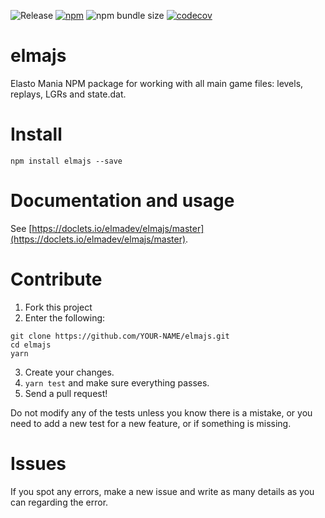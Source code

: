 ![Release](https://github.com/elmadev/elmajs/workflows/Release/badge.svg) [![npm](https://img.shields.io/npm/v/elmajs)](https://www.npmjs.com/package/elmajs) ![npm bundle size](https://img.shields.io/bundlephobia/minzip/elmajs) [![codecov](https://codecov.io/gh/elmadev/elmajs/branch/master/graph/badge.svg)](https://codecov.io/gh/elmadev/elmajs)


# elmajs
Elasto Mania NPM package for working with all main game files: levels, replays, LGRs and state.dat.

# Install
`npm install elmajs --save`

# Documentation and usage
See [https://doclets.io/elmadev/elmajs/master](https://doclets.io/elmadev/elmajs/master).

# Contribute
1.  Fork this project
2.  Enter the following:
```shell
git clone https://github.com/YOUR-NAME/elmajs.git
cd elmajs
yarn
```
3.  Create your changes.
4.  `yarn test` and make sure everything passes.
5.  Send a pull request!

Do not modify any of the tests unless you know there is a mistake, or you need to add a new test for a new feature, or if something is missing.

# Issues
If you spot any errors, make a new issue and write as many details as you can regarding the error.
